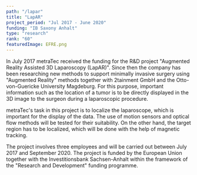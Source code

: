 ```yaml
---
path: "/lapar"
title: "LapAR"
project_period: "Jul 2017 - June 2020"
funding: "IB Saxony Anhalt"
type: "research"
rank: "60"
featuredImage: EFRE.png
---
```

In July 2017 metraTec received the funding for the R&D project "Augmented Reality Assisted 3D Laparoscopy (LapAR)". Since then the company has been researching new methods to support minimally invasive surgery using "Augmented Reality" methods together with 2tainment GmbH and the Otto-von-Guericke University Magdeburg. For this purpose, important information such as the location of a tumor is to be directly displayed in the 3D image to the surgeon during a laparoscopic procedure.

metraTec's task in this project is to localize the laparoscope, which is important for the display of the data. The use of motion sensors and optical flow methods will be tested for their suitability. On the other hand, the target region has to be localized, which will be done with the help of magnetic tracking.

The project involves three employees and will be carried out between July 2017 and September 2020. The project is funded by the European Union together with the Investitionsbank Sachsen-Anhalt within the framework of the "Research and Development" funding programme.
